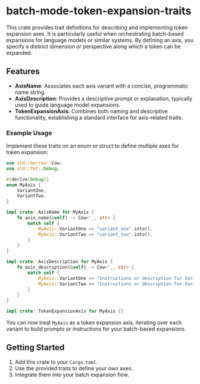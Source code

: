 # batch-mode-token-expansion-traits

This crate provides trait definitions for describing and implementing token expansion axes. It is particularly useful when orchestrating batch-based expansions for language models or similar systems. By defining an axis, you specify a distinct dimension or perspective along which a token can be expanded.

## Features

- **AxisName**: Associates each axis variant with a concise, programmatic name string.
- **AxisDescription**: Provides a descriptive prompt or explanation, typically used to guide language model expansions.
- **TokenExpansionAxis**: Combines both naming and descriptive functionality, establishing a standard interface for axis-related traits.

### Example Usage

Implement these traits on an enum or struct to define multiple axes for token expansion:

```rust
use std::borrow::Cow;
use std::fmt::Debug;

#[derive(Debug)]
enum MyAxis {
    VariantOne,
    VariantTwo,
}

impl crate::AxisName for MyAxis {
    fn axis_name(&self) -> Cow<'_, str> {
        match self {
            MyAxis::VariantOne => "variant_one".into(),
            MyAxis::VariantTwo => "variant_two".into(),
        }
    }
}

impl crate::AxisDescription for MyAxis {
    fn axis_description(&self) -> Cow<'_, str> {
        match self {
            MyAxis::VariantOne => "Instructions or description for VariantOne".into(),
            MyAxis::VariantTwo => "Instructions or description for VariantTwo".into(),
        }
    }
}

impl crate::TokenExpansionAxis for MyAxis {}
```

You can now treat `MyAxis` as a token expansion axis, iterating over each variant to build prompts or instructions for your batch-based expansions.

## Getting Started

1. Add this crate to your `Cargo.toml`.
2. Use the provided traits to define your own axes.
3. Integrate them into your batch expansion flow.
